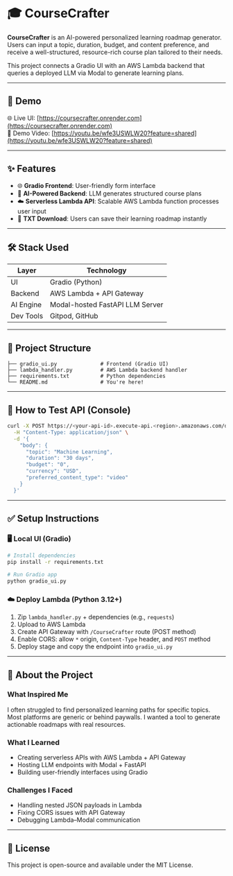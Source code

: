 # 🎓 CourseCrafter

**CourseCrafter** is an AI-powered personalized learning roadmap generator. Users can input a topic, duration, budget, and content preference, and receive a well-structured, resource-rich course plan tailored to their needs.

This project connects a Gradio UI with an AWS Lambda backend that queries a deployed LLM via Modal to generate learning plans.

---

## 🚀 Demo

🌐 Live UI: [https://coursecrafter.onrender.com](https://coursecrafter.onrender.com)  
🎥 Demo Video: [https://youtu.be/wfe3USWLW20?feature=shared](https://youtu.be/wfe3USWLW20?feature=shared)

---

## ✨ Features

- 🌐 **Gradio Frontend**: User-friendly form interface
- 🧠 **AI-Powered Backend**: LLM generates structured course plans
- ☁️ **Serverless Lambda API**: Scalable AWS Lambda function processes user input
- 📄 **TXT Download**: Users can save their learning roadmap instantly

---

## 🛠️ Stack Used

| Layer        | Technology                      |
|-------------|----------------------------------|
| UI          | Gradio (Python)                  |
| Backend     | AWS Lambda + API Gateway         |
| AI Engine   | Modal-hosted FastAPI LLM Server  |
| Dev Tools   | Gitpod, GitHub                   |

---

## 📂 Project Structure

```
├── gradio_ui.py              # Frontend (Gradio UI)
├── lambda_handler.py         # AWS Lambda backend handler
├── requirements.txt          # Python dependencies
└── README.md                 # You're here!
```

---

## 🧪 How to Test API (Console)

```bash
curl -X POST https://<your-api-id>.execute-api.<region>.amazonaws.com/default/CourseCrafter \
  -H "Content-Type: application/json" \
  -d '{
    "body": {
      "topic": "Machine Learning",
      "duration": "30 days",
      "budget": "0",
      "currency": "USD",
      "preferred_content_type": "video"
    }
  }'
```

---

## ✅ Setup Instructions

### 🖥️ Local UI (Gradio)

```bash
# Install dependencies
pip install -r requirements.txt

# Run Gradio app
python gradio_ui.py
```

### ☁️ Deploy Lambda (Python 3.12+)

1. Zip `lambda_handler.py` + dependencies (e.g., `requests`)
2. Upload to AWS Lambda
3. Create API Gateway with `/CourseCrafter` route (POST method)
4. Enable CORS: allow `*` origin, `Content-Type` header, and `POST` method
5. Deploy stage and copy the endpoint into `gradio_ui.py`

---

## 🧠 About the Project

### What Inspired Me

I often struggled to find personalized learning paths for specific topics. Most platforms are generic or behind paywalls. I wanted a tool to generate actionable roadmaps with real resources.

### What I Learned

- Creating serverless APIs with AWS Lambda + API Gateway  
- Hosting LLM endpoints with Modal + FastAPI  
- Building user-friendly interfaces using Gradio  

### Challenges I Faced

- Handling nested JSON payloads in Lambda  
- Fixing CORS issues with API Gateway  
- Debugging Lambda–Modal communication

---

## 📄 License

This project is open-source and available under the MIT License.
